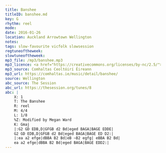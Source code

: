 ```yaml
---
title: Banshee
titleID: banshee.md
key: G
rhythm: reel
mode:
date: 2016-01-26
location: Auckland Arrowtown Wellington
notes:
tags: slow-favourite vicfolk slowsession
regtuneoftheweek:
slowtuneoftheweek:
mp3_file: /mp3/banshee.mp3
mp3_licence: <a href="https://creativecommons.org/licenses/by-nc/2.5/">CC-BY-NC-2.5</a>
mp3_source: Comhaltas Ceoltóirí Éireann
mp3_url: https://comhaltas.ie/music/detail/banshee/
source: Wellington
abc_source: The Session
abc_url: https://thesession.org/tunes/8
abc: |
    X: 1
    T: The Banshee
    R: reel
    M: 4/4
    L: 1/8
    %Z: Modified by Megan Ward
    K: Gmaj
    |:G2 GD EDB,D|GFGB d2 Bd|eged BAGA|BAGE EDDE|
    G2 GD EDB,D|GFGB d2 Bd|eged BAGA|BAGE ED D2:|
    |:ea a2 efge|dBBA B2 Bd|eB ~B2 egfg| eBBA B2 Bd|
    ea a2 efge|dBBA B2 Bd|eged BAGA|BAGE EDD2:|
---
```

